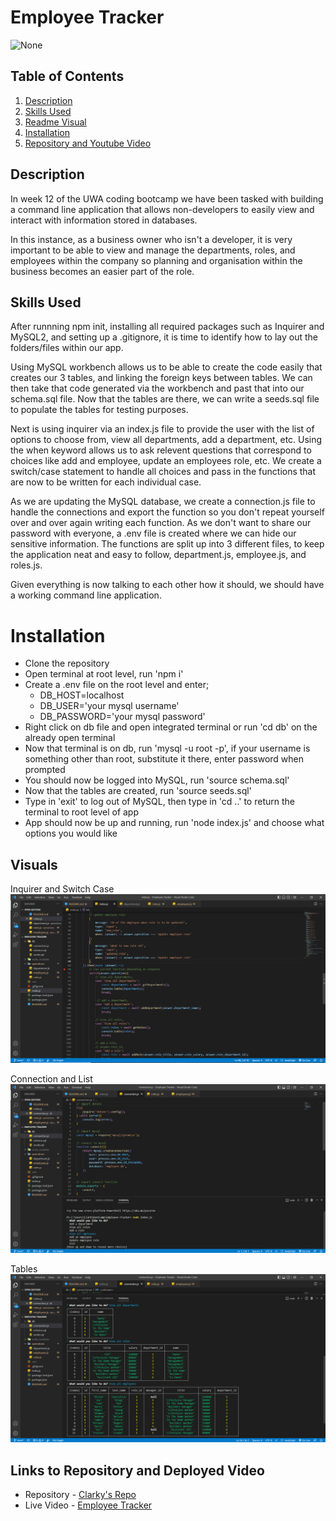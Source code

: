 # Employee Tracker

![None](https://img.shields.io/badge/license-None-blue)
  
## Table of Contents
1. [Description](#description)
2. [Skills Used](#skills-used)
3. [Readme Visual](#visuals)
4. [Installation](#installation)
5. [Repository and Youtube Video](#links-to-repository-and-deployed-video)
  
## Description

In week 12 of the UWA coding bootcamp we have been tasked with building a command line application that allows non-developers to easily view and interact with information stored in databases.

In this instance, as a business owner who isn't a developer, it is very important to be able to view and manage the departments, roles, and employees within the company so planning and organisation within the business becomes an easier part of the role.

## Skills Used

After runnning npm init, installing all required packages such as Inquirer and MySQL2, and setting up a .gitignore, it is time to identify how to lay out the folders/files within our app.

Using MySQL workbench allows us to be able to create the code easily that creates our 3 tables, and linking the foreign keys between tables. We can then take that code generated via the workbench and past that into our schema.sql file. Now that the tables are there, we can write a seeds.sql file to populate the tables for testing purposes.

Next is using inquirer via an index.js file to provide the user with the list of options to choose from, view all departments, add a department, etc. Using the when keyword allows us to ask relevent questions that correspond to choices like add and employee, update an employees role, etc. We create a switch/case statement to handle all choices and pass in the functions that are now to be written for each individual case.

As we are updating the MySQL database, we create a connection.js file to handle the connections and export the function so you don't repeat yourself over and over again writing each function. As we don't want to share our password with everyone, a .env file is created where we can hide our sensitive information. The functions are split up into 3 different files, to keep the application neat and easy to follow, department.js, employee.js, and roles.js.

Given everything is now talking to each other how it should, we should have a working command line application.

# Installation

- Clone the repository
- Open terminal at root level, run 'npm i'
- Create a .env file on the root level and enter;
    - DB_HOST=localhost
    - DB_USER='your mysql username'
    - DB_PASSWORD='your mysql password'
- Right click on db file and open integrated terminal or run 'cd db' on the already open terminal
- Now that terminal is on db, run 'mysql -u root -p', if your username is something other than root, substitute it there, enter password when prompted
- You should now be logged into MySQL, run 'source schema.sql'
- Now that the tables are created, run 'source seeds.sql'
- Type in 'exit' to log out of MySQL, then type in 'cd ..' to return the terminal to root level of app
- App should now be up and running, run 'node index.js' and choose what options you would like

## Visuals

Inquirer and Switch Case
![Code Sample](/assets/images/code-sample.png)

Connection and List
![List](/assets/images/list.png)

Tables
![Tables](/assets/images/tables.png)

## Links to Repository and Deployed Video

- Repository - [Clarky's Repo](https://github.com/Clarky117/Employee-Tracker)
- Live Video - [Employee Tracker](https://www.youtube.com/watch?v=U5KXLzqG16o&t=17s)